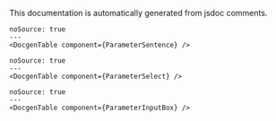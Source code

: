 This documentation is automatically generated from jsdoc comments.

```react
noSource: true
---
<DocgenTable component={ParameterSentence} />
```

```react
noSource: true
---
<DocgenTable component={ParameterSelect} />
```

```react
noSource: true
---
<DocgenTable component={ParameterInputBox} />
```
